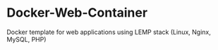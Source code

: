 # Docker-Web-Container
Docker template for web applications using LEMP stack (Linux, Nginx, MySQL, PHP)
